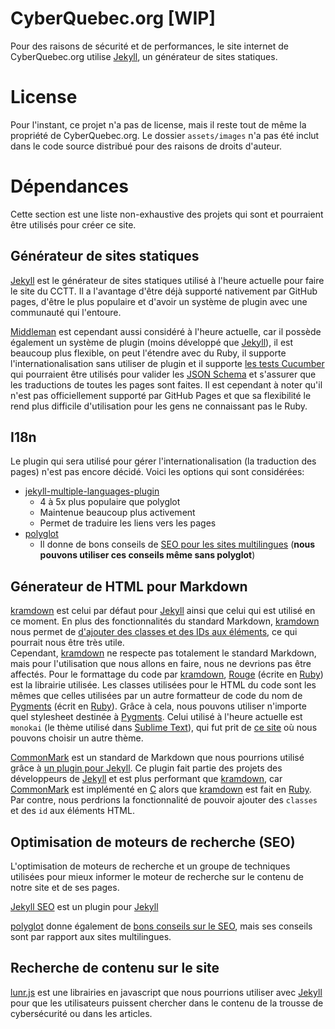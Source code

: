 # CyberQuebec.org [WIP]
Pour des raisons de sécurité et de performances, le site internet de CyberQuebec.org utilise [Jekyll], un générateur de sites statiques.

# License
Pour l'instant, ce projet n'a pas de license, mais il reste tout de même la propriété de CyberQuebec.org. Le dossier `assets/images` n'a pas été inclut dans le code source distribué pour des raisons de droits d'auteur.

# Dépendances
Cette section est une liste non-exhaustive des projets qui sont et pourraient être utilisés pour créer ce site.

## Générateur de sites statiques
[Jekyll] est le générateur de sites statiques utilisé à l'heure actuelle pour faire le site du CCTT. Il a l'avantage d'être déjà supporté nativement par GitHub pages, d'être le plus populaire et d'avoir un système de plugin avec une communauté qui l'entoure.

[Middleman](https://middlemanapp.com/) est cependant aussi considéré à l'heure actuelle, car il possède également un système de plugin (moins développé que [Jekyll]), il est beaucoup plus flexible, on peut l'étendre avec du Ruby, il supporte l'internationalisation sans utiliser de plugin et il supporte [les tests Cucumber](https://cucumber.io/) qui pourraient être utilisés pour valider les [JSON Schema](https://json-schema.org/) et s'assurer que les traductions de toutes les pages sont faites. Il est cependant à noter qu'il n'est pas officiellement supporté par GitHub Pages et que sa flexibilité le rend plus difficile d'utilisation pour les gens ne connaissant pas le Ruby.

## I18n
Le plugin qui sera utilisé pour gérer l'internationalisation (la traduction des pages) n'est pas encore décidé. Voici les options qui sont considérées:
* [jekyll-multiple-languages-plugin](https://github.com/kurtsson/jekyll-multiple-languages-plugin)
    * 4 à 5x plus populaire que polyglot
    * Maintenue beaucoup plus activement
    * Permet de traduire les liens vers les pages
* [polyglot]
    * Il donne de bons conseils de [SEO pour les sites multilingues](https://polyglot.untra.io/en/seo/) (**nous pouvons utiliser ces conseils même sans polyglot**)

## Génerateur de HTML pour Markdown
[kramdown] est celui par défaut pour [Jekyll] ainsi que celui qui est utilisé en ce moment. En plus des fonctionnalités du standard Markdown, [kramdown] nous permet de [d'ajouter des classes et des IDs aux éléments](https://kramdown.gettalong.org/syntax.html#attribute-list-definitions), ce qui pourrait nous être très utile.  
Cependant, [kramdown] ne respecte pas totalement le standard Markdown, mais pour l'utilisation que nous allons en faire, nous ne devrions pas être affectés.
Pour le formattage du code par [kramdown], [Rouge](http://rouge.jneen.net/) (écrite en [Ruby]) est la librairie utilisée. Les classes utilisées pour le HTML du code sont les mêmes que celles utilisées par un autre formatteur de code du nom de [Pygments](http://pygments.org/) (écrit en [Ruby]). Grâce à cela, nous pouvons utiliser n'importe quel stylesheet destinée à [Pygments]. Celui utilisé à l'heure actuelle est `monokai` (le thème utilisé dans [Sublime Text](https://www.sublimetext.com/)), qui fut prit de [ce site](http://jwarby.github.io/jekyll-pygments-themes/languages/javascript.html) où nous pouvons choisir un autre thème.  

[CommonMark] est un standard de Markdown que nous pourrions utilisé grâce à [un plugin pour Jekyll](https://github.com/jekyll/jekyll-commonmark). Ce plugin fait partie des projets des développeurs de [Jekyll] et est plus performant que [kramdown], car [CommonMark] est implémenté en [C](https://www.iso.org/standard/74528.html) alors que [kramdown] est fait en [Ruby]. Par contre, nous perdrions la fonctionnalité de pouvoir ajouter des `classes` et des `id` aux éléments HTML.

## Optimisation de moteurs de recherche (SEO)
L'optimisation de moteurs de recherche et un groupe de techniques utilisées pour mieux informer le moteur de recherche sur le contenu de notre site et de ses pages.

[Jekyll SEO](https://github.com/jekyll/jekyll-seo-tag) est un plugin pour [Jekyll]

[polyglot] donne également de [bons conseils sur le SEO](https://polyglot.untra.io/en/seo/), mais ses conseils sont par rapport aux sites multilingues.

## Recherche de contenu sur le site
[lunr.js](https://learn.cloudcannon.com/jekyll/jekyll-search-using-lunr-js/) est une librairies en javascript que nous pourrions utiliser avec [Jekyll] pour que les utilisateurs puissent chercher dans le contenu de la trousse de cybersécurité ou dans les articles.

[Jekyll]: https://jekyllrb.com
[Ruby]: https://www.ruby-lang.org/en/
[polyglot]: https://github.com/untra/polyglot
[kramdown]: https://kramdown.gettalong.org/
[CommonMark]: https://commonmark.org/
[Pygments]: http://pygments.org/
